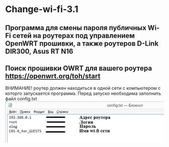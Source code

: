 # Change-wi-fi-3.1
Программа для смены пароля публичных Wi-Fi сетей на роутерах под управлением OpenWRT прошивки, а также роутеров D-Link DIR300, Asus RT N16
---
Поиск прошивки OWRT для вашего роутера <https://openwrt.org/toh/start>
---
ВНИМАНИЕ! роутер должен находиться в одной сети с компьютером с которго запускается программа.
Перед запуско необходима заполнить файл config.txt
![](https://github.com/PAvel00m/Change-wi-fi-3.1/blob/master/1.png)
